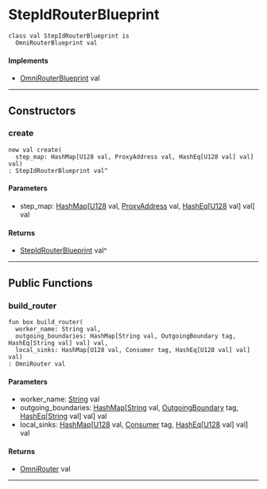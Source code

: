 # StepIdRouterBlueprint

```pony
class val StepIdRouterBlueprint is
  OmniRouterBlueprint val
```

#### Implements

* [OmniRouterBlueprint](wallaroo-core-topology-OmniRouterBlueprint) val

---

## Constructors

### create

```pony
new val create(
  step_map: HashMap[U128 val, ProxyAddress val, HashEq[U128 val] val] val)
: StepIdRouterBlueprint val^
```
#### Parameters

*   step_map: [HashMap](collections-HashMap)\[[U128](builtin-U128) val, [ProxyAddress](wallaroo-core-topology-ProxyAddress) val, [HashEq](collections-HashEq)\[[U128](builtin-U128) val\] val\] val

#### Returns

* [StepIdRouterBlueprint](wallaroo-core-topology-StepIdRouterBlueprint) val^

---

## Public Functions

### build_router

```pony
fun box build_router(
  worker_name: String val,
  outgoing_boundaries: HashMap[String val, OutgoingBoundary tag, HashEq[String val] val] val,
  local_sinks: HashMap[U128 val, Consumer tag, HashEq[U128 val] val] val)
: OmniRouter val
```
#### Parameters

*   worker_name: [String](builtin-String) val
*   outgoing_boundaries: [HashMap](collections-HashMap)\[[String](builtin-String) val, [OutgoingBoundary](wallaroo-core-boundary-OutgoingBoundary) tag, [HashEq](collections-HashEq)\[[String](builtin-String) val\] val\] val
*   local_sinks: [HashMap](collections-HashMap)\[[U128](builtin-U128) val, [Consumer](wallaroo-core-common-Consumer) tag, [HashEq](collections-HashEq)\[[U128](builtin-U128) val\] val\] val

#### Returns

* [OmniRouter](wallaroo-core-topology-OmniRouter) val

---

